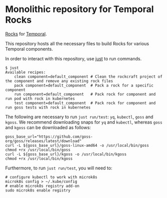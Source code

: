 # Monolithic repository for Temporal Rocks

[Rocks](https://documentation.ubuntu.com/rockcraft/en/latest/) for [Temporal](https://temporal.io/).

This repository hosts all the necessary files to build Rocks for various Temporal components.

In order to interact with this repository, use [just](https://github.com/casey/just) to run commands.

```shell
$ just
Available recipes:
    clean component=default_component # Clean the rockcraft project of the component and remove any existing rock files
    pack component=default_component  # Pack a rock for a specific component
    run component=default_component   # Pack rock for component and run pod with rock in kubernetes
    test component=default_component  # Pack rock for component and run goss tests with rock in kubernetes
```

The following are necessary to run `just run/test`: `yq`, `kubectl`, `goss` and `kgoss`. We recommend downloading snaps for `yq` and `kubectl`, whereas `goss` and `kgoss` can be downloaded as follows:

```shell
goss_base_url="https://github.com/goss-org/goss/releases/latest/download"
curl -L ${goss_base_url}/goss-linux-amd64 -o /usr/local/bin/goss
chmod +rx /usr/local/bin/goss
curl -L ${goss_base_url}/kgoss -o /usr/local/bin/kgoss
chmod +rx /usr/local/bin/kgoss
```

Furthermore, to run `just run/test`, you will need to:

```shell
# configure kubectl to work with microk8s
microk8s config > ~/.kube/config
# enable microk8s registry add-on
sudo microk8s enable registry
```
